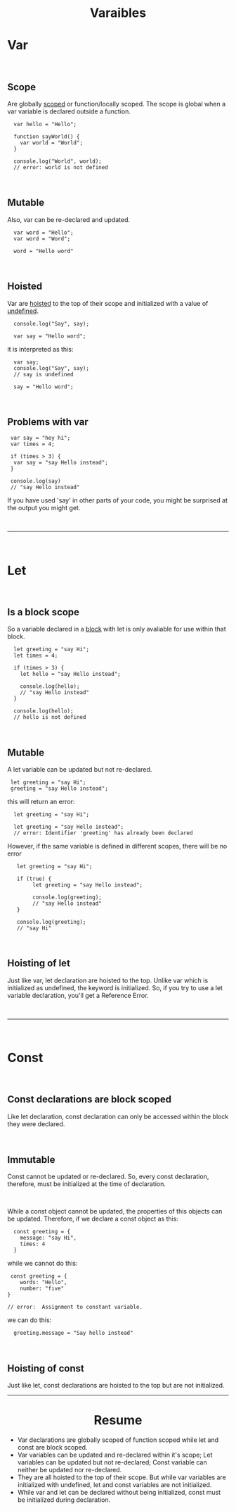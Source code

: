 <h1 align="center">Varaibles</h1>

# Var

<br>

## Scope

Are globally [scoped](https://github.com/Henryxavierb/starting-from-the-beginning/blob/learning/terminology.md#scoped) or function/locally scoped. The scope is global when a var variable is declared outside a function.

```
  var hello = "Hello";

  function sayWorld() {
    var world = "World";
  }

  console.log("World", world);
  // error: world is not defined

```

<br>

## Mutable

Also, var can be re-declared and updated.

```
  var word = "Hello";
  var word = "Word";

  word = "Hello word"

```

<br>

## Hoisted

Var are [hoisted](https://github.com/Henryxavierb/starting-from-the-beginning/blob/learning/terminology.md#hoisting) to the top of their scope and initialized with a value of [undefined](https://github.com/Henryxavierb/starting-from-the-beginning/blob/learning/terminology.md#undefined).

```
  console.log("Say", say);

  var say = "Hello word";

```

it is interpreted as this:

```
  var say;
  console.log("Say", say);
  // say is undefined

  say = "Hello word";

```

<br>

## Problems with var

```
 var say = "hey hi";
 var times = 4;

 if (times > 3) {
  var say = "say Hello instead";
 }

 console.log(say)
 // "say Hello instead"
```

If you have used 'say' in other parts of your code, you might be surprised at the output you might get.

<br>

---

<br>

# Let

<br>

## Is a block scope

So a variable declared in a [block](https://github.com/Henryxavierb/starting-from-the-beginning/blob/learning/terminology.md#block) with let is only avaliable for use within that block.

```
  let greeting = "say Hi";
  let times = 4;

  if (times > 3) {
    let hello = "say Hello instead";

    console.log(hello);
    // "say Hello instead"
  }

  console.log(hello);
  // hello is not defined

```

<br>

## Mutable

A let variable can be updated but not re-declared.

```
 let greeting = "say Hi";
 greeting = "say Hello instead";

```

this will return an error:

```
  let greeting = "say Hi";

  let greeting = "say Hello instead";
  // error: Identifier 'greeting' has already been declared

```

However, if the same variable is defined in different scopes, there will be no error

```
   let greeting = "say Hi";

   if (true) {
        let greeting = "say Hello instead";

        console.log(greeting);
        // "say Hello instead"
   }

   console.log(greeting);
   // "say Hi"

```

<br>

## Hoisting of let

Just like var, let declaration are hoisted to the top. Unlike var which is initialized as undefined, the keyword is initialized. So, if you try to use a let variable declaration, you'll get a Reference Error.

<br>

---

<br>

# Const

<br>

## Const declarations are block scoped

Like let declaration, const declaration can only be accessed within the block they were declared.

<br>

## Immutable

Const cannot be updated or re-declared. So, every const declaration, therefore, must be initialized at the time of declaration.

<br>

While a const object cannot be updated, the properties of this objects can be updated. Therefore, if we declare a const object as this:

```
  const greeting = {
    message: "say Hi",
    times: 4
  }
```

while we cannot do this:

```
 const greeting = {
    words: "Hello",
    number: "five"
}

// error:  Assignment to constant variable.
```

we can do this:

```
  greeting.message = "Say hello instead"
```

<br>

## Hoisting of const

Just like let, const declarations are hoisted to the top but are not initialized.

---

<h1 align="center">Resume</h1>

- Var declarations are globally scoped of function scoped while let and const are block scoped.
- Var variables can be updated and re-declared within it's scope; Let variables can be updated but not re-declared; Const variable can neither be updated nor re-declared.
- They are all hoisted to the top of their scope. But while var variables are initialized with undefined, let and const variables are not initialized.
- While var and let can be declared without being initialized, const must be initialized during declaration.
